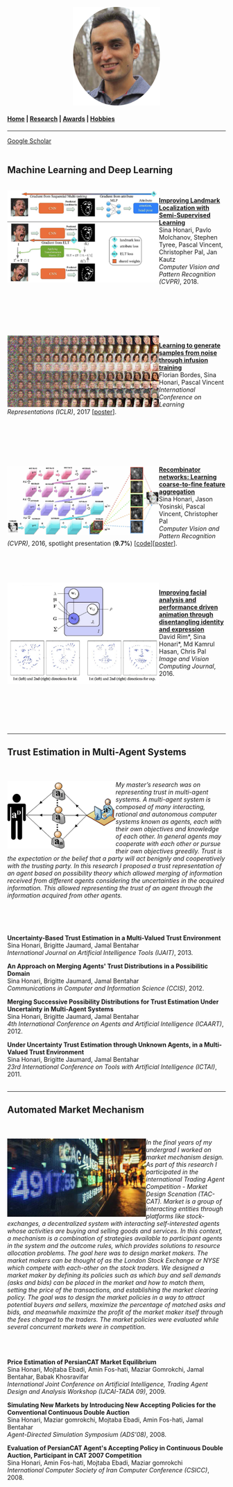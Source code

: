 
<p align="center">
  <img src="Images/profile.jpg" width="200"/>
</p>

#### [Home](index.md) | [Research](research.md) | [Awards](awards.md) | [Hobbies](hobbies.md)

-----------------------------

[Google Scholar](https://scholar.google.com/citations?user=8uou2n4AAAAJ&hl=en)
<br />
<br />

## Machine Learning and Deep Learning
<br />

<img align="left" src="Images/research/semi_landmarks_part.jpg" width="350"/>

**[Improving Landmark Localization with Semi-Supervised Learning](https://arxiv.org/abs/1709.01591)**  
Sina Honari, Pavlo Molchanov, Stephen Tyree, Pascal Vincent, Christopher Pal, Jan Kautz  
*Computer Vision and Pattern Recognition (CVPR)*, 2018.

<br />
<br />
<br />
<br />
<br />
<br />


<img align="left" src="Images/research/infusion.jpg" width="350"/>

**[Learning to generate samples from noise through infusion training](https://arxiv.org/abs/1703.06975)**  
Florian Bordes, Sina Honari, Pascal Vincent  
*International Conference on Learning Representations (ICLR)*, 2017 [[poster](paper_info/infusion_poster.md)].
<br />
<br />
<br />
<br />
<br />
<br />
<br />

<img align="left" src="Images/research/RCN.jpg" width="350"/>

**[Recombinator networks: Learning coarse-to-fine feature aggregation](https://arxiv.org/abs/1511.07356)**  
Sina Honari, Jason Yosinski, Pascal Vincent, Christopher Pal  
*Computer Vision and Pattern Recognition (CVPR)*, 2016, spotlight presentation (**9.7%**) [[code](https://github.com/SinaHonari/RCN)][[poster](paper_info/RCN_poster.md)].

<br />
<br />
<br />
<br />

<img align="left" src="Images/research/id_exp_merge.jpg" width="350"/>  

**[Improving facial analysis and performance driven animation through disentangling identity and expression](https://arxiv.org/abs/1512.08212)**  
David Rim*, Sina Honari*, Md Kamrul Hasan, Chris Pal  
*Image and Vision Computing Journal*, 2016.

<br />
<br />
<br />
<br />
<br />
<br />

-----------------------------

## Trust Estimation in Multi-Agent Systems
<br />

<h6>
<img align="left" src="Images/research/multi_agent.png" width="250"/>
My master’s research was on representing trust in multi-agent systems. A multi-agent system is composed of many interacting, rational and autonomous computer systems known as agents, each with their own objectives and knowledge of each other. In general agents may cooperate with each other or pursue their own objectives greedily. Trust is the expectation or the belief that a party will act benignly and cooperatively with the trusting party. In this research I proposed a trust representation of an agent based on possibility theory which allowed merging of information received from different agents considering the uncertainties in the acquired information. This allowed representing the trust of an agent through the information acquired from other agents.
</h6>

<br />
<br />

**Uncertainty-Based Trust Estimation in a Multi-Valued Trust Environment**  
Sina Honari, Brigitte Jaumard, Jamal Bentahar  
*International Journal on Artificial Intelligence Tools (IJAIT)*, 2013.

**An Approach on Merging Agents' Trust Distributions in a Possibilitic Domain**  
Sina Honari, Brigitte Jaumard, Jamal Bentahar  
*Communications in Computer and Information Science (CCIS)*, 2012.

**Merging Successive Possibility Distributions for Trust Estimation Under Uncertainty in Multi-Agent Systems**  
Sina Honari, Brigitte Jaumard, Jamal Bentahar  
*4th International Conference on Agents and Artificial Intelligence (ICAART)*, 2012.

**Under Uncertainty Trust Estimation through Unknown Agents, in a Multi-Valued Trust Environment**  
Sina Honari, Brigitte Jaumard, Jamal Bentahar  
*23rd International Conference on Tools with Artificial Intelligence (ICTAI)*, 2011.
<br />
<br />

-----------------------------

## Automated Market Mechanism
<br />

<h6> 
<img align="left" src="Images/research/market3.jpg" width="320"/>
In the final years of my undergrad I worked on market mechanism design. As part of this research I participated in the international Trading Agent Competition - Market Design Scenation (TAC-CAT).
Market is a group of interacting entities through platforms like stock-exchanges, a decentralized system with interacting self-interested agents whose activities are buying and selling goods and services.
In this context, a mechanism is a combination of strategies available to participant agents in the system and the outcome rules, which provides solutions to resource allocation problems. The goal here was to design market makers.
The market makers can be thought of as the London Stock Exchange or NYSE which compete with each-other on the stock traders.
We designed a market maker by defining its policies such as which buy and sell demands (asks and bids) can be placed in the market and how to match them, setting the price of the transactions, and establishing the market clearing policy. The goal was to design the market policies in a way to attract potential buyers and sellers, maximize the percentage of matched asks and bids, and meanwhile maximize the profit of the market maker itself through the fees charged to the traders. The market policies were evaluated while several concurrent markets were in competition.
</h6>

<br />

**Price Estimation of PersianCAT Market Equilibrium**  
Sina Honari, Mojtaba Ebadi, Amin Fos-hati, Maziar Gomrokchi, Jamal Bentahar, Babak Khosravifar  
*International Joint Conference on Artificial Intelligence, Trading Agent Design and Analysis Workshop (IJCAI-TADA 09)*, 2009.

**Simulating New Markets by Introducing New Accepting Policies for the Conventional Continuous Double Auction**  
Sina Honari, Maziar gomrokchi, Mojtaba Ebadi, Amin Fos-hati, Jamal Bentahar  
*Agent-Directed Simulation Symposium (ADS'08)*, 2008.

**Evaluation of PersianCAT Agent's Accepting Policy in Continuous Double Auction, Participant in CAT 2007 Competition**  
Sina Honari, Amin Fos-hati, Mojtaba Ebadi, Maziar gomrokchi  
*International Computer Society of Iran Computer Conference (CSICC)*, 2008.
